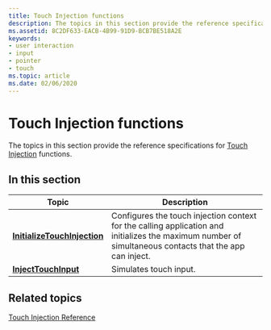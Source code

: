 ```yaml
---
title: Touch Injection functions
description: The topics in this section provide the reference specifications for Touch Injection functions.
ms.assetid: 8C2DF633-EACB-4B99-91D9-BCB7BE518A2E
keywords:
- user interaction
- input
- pointer
- touch
ms.topic: article
ms.date: 02/06/2020
---
```


# Touch Injection functions

The topics in this section provide the reference specifications for [Touch Injection](touch-injection-portal.md) functions.

## In this section

| Topic | Description |
|---|---|
| [**InitializeTouchInjection**](/windows/win32/api/winuser/nf-winuser-initializetouchinjection)<br/> | Configures the touch injection context for the calling application and initializes the maximum number of simultaneous contacts that the app can inject.<br/> |
| [**InjectTouchInput**](/windows/win32/api/winuser/nf-winuser-injecttouchinput)<br/>                 | Simulates touch input.<br/> |

## Related topics

[Touch Injection Reference](touch-injection-reference.md)
